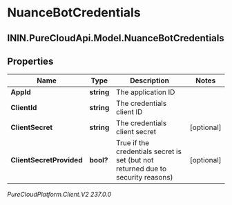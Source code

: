 # NuanceBotCredentials

## ININ.PureCloudApi.Model.NuanceBotCredentials

## Properties

|Name | Type | Description | Notes|
|------------ | ------------- | ------------- | -------------|
| **AppId** | **string** | The application ID | |
| **ClientId** | **string** | The credentials client ID | |
| **ClientSecret** | **string** | The credentials client secret | [optional] |
| **ClientSecretProvided** | **bool?** | True if the credentials secret is set (but not returned due to security reasons) | [optional] |



_PureCloudPlatform.Client.V2 237.0.0_
